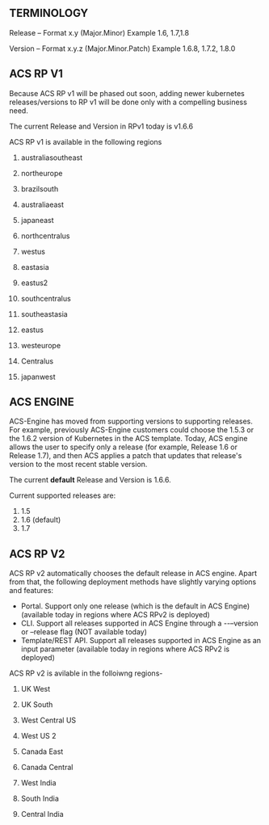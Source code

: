 ## TERMINOLOGY 

Release – Format x.y (Major.Minor) Example 1.6, 1.7,1.8

Version – Format x.y.z (Major.Minor.Patch) Example 1.6.8, 1.7.2, 1.8.0

## ACS RP V1

Because ACS RP v1 will be phased out soon, adding newer kubernetes releases/versions to RP v1 will be done only with a compelling business need.

The current Release and Version in RPv1 today is v1.6.6

ACS RP v1 is available in the following regions

1) australiasoutheast

2) northeurope 

3) brazilsouth    

4) australiaeast     

5) japaneast    

6) northcentralus    

7) westus  

8) eastasia  

9) eastus2    

10) southcentralus    

11) southeastasia     

12) eastus          

13) westeurope  

14) Centralus

15) japanwest       
	
## ACS ENGINE 

ACS-Engine has moved from supporting versions to supporting releases. For example, previously ACS-Engine customers could choose the 1.5.3 or the 1.6.2 version of Kubernetes in the ACS template. Today, ACS engine allows the user to specify only a release (for example, Release 1.6 or Release 1.7), and then ACS applies a patch that updates that release's version to the most recent stable version.

The current **default** Release and Version is 1.6.6.  

Current supported releases are:
1. 1.5
2. 1.6 (default)
3. 1.7


## ACS RP V2  

ACS RP v2 automatically chooses the default release in ACS engine. Apart from that, the following deployment methods have slightly varying options and features:

- Portal. Support only one release (which is the default in ACS Engine) (available today in regions where ACS RPv2 is deployed)
- CLI. Support all releases supported in ACS Engine through a --–version or –release  flag (NOT available today)
- Template/REST API. Support all releases supported in ACS Engine as an input parameter (available today in regions where ACS RPv2 is deployed)

ACS RP v2 is avilable in the folloiwng regions-

1) UK West

2) UK South

3) West Central US

4) West US 2

5) Canada East

6) Canada Central

7) West India

8) South India

9) Central India
